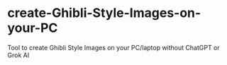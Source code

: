 # create-Ghibli-Style-Images-on-your-PC
Tool to create Ghibli Style Images on your PC/laptop without ChatGPT or Grok AI 
